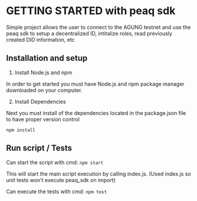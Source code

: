 # GETTING STARTED with peaq sdk
Simple project allows the user to connect to the AGUNG testnet and use the peaq sdk to setup a decentralized ID, intitalize roles, read previously created DID information, etc

## Installation and setup
1. Install Node.js and npm

In order to get started you must have Node.js and npm package manager downloaded on your computer.

2. Install Dependencies

Next you must install of the dependencies located in the package.json file to have proper version control

```npm install```


## Run script / Tests
Can start the script with cmd:
```npm start```

This will start the main script execution by calling index.js. (Used index.js so unit tests won't execute peaq_sdk on import)

Can execute the tests with cmd:
```npm test```